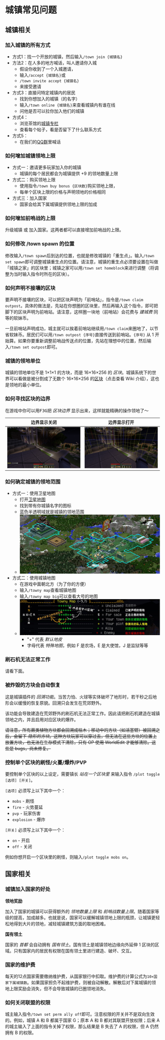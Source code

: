 # 城镇常见问题

## 城镇相关

### 加入城镇的所有方式

* 方式1：找一个开放的城镇，然后输入`/town join {城镇名}`
* 方法2：在人多的地方喊话，叫人邀请你入城
  * 假设你收到了一个入城邀请，
  * 输入`/accept {城镇名}`或
  * `/town invite accept {城镇名}`
  * 来接受邀请
* 方式3：直接问特定城镇内的居民
  * 找到你想加入的城镇（的名字）
  * 输入`/town online {城镇名}`来查看城镇内有谁在线
  * 问他是否可以拉你加入他们的城镇
* 方式4：
  * 浏览茶馆的[城镇专栏](https://bbs.mimaru.me/t/towns)
  * 查看每个帖子，看是否留下了什么联系方式
* 方式5：
  * 在我们的[QQ群](http://shang.qq.com/wpa/qunwpa?idkey=6bf79ba005ae8c932177afa1f64ac96d0e6bf7c59f8c393b0f9ef8f3f69d6f15)里喊话

### 如何增加城镇领地上限

* 方式一：邀请更多玩家加入你的城镇
  * 城镇的每个居民都会为城镇提供 +9 的领地数量上限
* 方式二：购买领地上限
  * 使用指令`/town buy bonus {区块数}`购买领地上限，
  * 每单个区块上限的价格与声明领地的价格相同
* 方式三：加入国家
  * 国家会给其下属城镇提供领地上限的加成

### 如何增加前哨战的上限

升级城镇 或 加入国家。这两者都可以直接增加前哨战的上限。

### 如何修改 /town spawn 的位置

修改输入`/town spawn`后到达的位置，也就是修改城镇的「重生点」。输入`/town set spawn`即可调整城镇重生点的位置。请注意，城镇的重生点必须要设置在叫做「城镇之家」的区块里；城镇之家可以用`/town set homeblock`来进行调整（将调整为当时输入指令时所在的区块）。

### 如何声明不接壤的区块

要声明不接壤的区块，可以把区块声明为「前哨站」，指令是`/town claim outpost`。具体的做法是，先站在你想圈的区块里，然后再输入这个指令，即可把脚下的区块声明为前哨站。请注意，这样圈一块地（前哨站）会花费与 *建城费* 同等的软妹币。

一旦前哨站声明成功，城主就可以挨着前哨站继续用`/town claim`来圈地了，以节省软妹币。居民们可以用`/town outpost {序号}`直接传送到前哨站。`{序号}` 从 1 开始算。如果你要重新调整前哨战传送点的位置，先站在理想中的位置，然后输入`/town set outpost`即可。

### 城镇的领地单位

城镇的领地单位不是 1×1×1 的方块，而是 16×16×256 的 *区块*。城镇系统下的世界可以看做是被分割成了无数个 16×16×256 的[区块](https://minecraft-zh.gamepedia.com/%E5%8C%BA%E5%9D%97)（点击查看 Wiki 介绍），这也是领地的最小单位。

### 如何寻找区块的边界

在游戏中你可以用<kbd>F3</kbd><kbd>G</kbd>把 *区块边界* 显示出来，这样就能精确的操作领地了～

| 边界显示关闭                                                                     | 边界显示打开                                                                    |
| -------------------------------------------------------------------------------- | ------------------------------------------------------------------------------- |
| ![边界显示关闭](../assets/images/plugins/towny-chunk-border-off.jpg ':size=400') | ![边界显示打开](../assets/images/plugins/towny-chunk-border-on.jpg ':size=400') |

### 如何确定城镇的领地范围

* 方式一：使用卫星地图
  * 打开[卫星地图](http://map.mimaru.me:8123/)
  * 找到带有你城镇名字的图标
  * 蓝色半透明域就是城镇的领地范围
  * ![卫星地图](../assets/images/plugins/dynmap-kong.png ':size=400')
* 方式二：使用城镇地图
  * 在游戏中面朝北方（为了你的方便）
  * 输入`/towny map`查看城镇地图
  * 输入`/towny map big`可以查看大号的地图
  * ![城镇地图](../assets/images/plugins/towny-map.jpg)
    * "+" 代表 *默认地皮*
    * 字母代表 *特殊地图*，例如 F 是农场，E 是大使馆，J 是监狱等等

### 刷石机无法正常工作

请看下面。

### 被炸毁的方块会自动恢复

这是城镇插件的 *回溯功能*。当苦力怕、火球等实体破坏了地形时，若干秒之后地形会以缓慢的恢复原貌。回溯只会发生在荒郊野外。

该功能会导致建造在荒郊野外的刷石机无法正常工作。因此请把刷石机建造在城镇领地之内，并且启用对应区块的爆炸。

~~请注意，所有蕨类植物方块都会回溯成枯木；移动中的方块（如活塞臂）被回溯之后，会留下 *隐形的方块*。这种方块玩家可以穿过去，但无法在这些方块的位置上放置方块，也无法在生存模式下清除，只有 OP 使用 WorldEdit 才能够清除。这些是 bugs，尚未修复。~~

### 控制单个区块的刷怪/火蔓/爆炸/PVP

要控制单个区块的以上设定，需要镇长 *站在一个区块里* 来输入指令 `/plot toggle [选项] [开关]`。

`[选项]` 必须写上以下其中一个：

* `mobs` - 刷怪
* `fire` - 火势蔓延
* `pvp` - 玩家伤害
* `explosion` - 爆炸

`[开关]` 必须写上以下其中一个：

* `on` - 开启
* `off` - 关闭

例如你想开启一个区块里的刷怪，则输入`/plot toggle mobs on`。

## 国家相关

### 城镇加入国家的好处

**领地奖励**

加入了国家的城镇可以获得额外的 *领地数量上限* 和 *前哨战数量上限*。随着国家等级的提高，加成越多。也就是说，国家可以缓解城镇领地上限的瓶颈，让城镇更轻松地得到大片的领地，减轻城镇建筑方面的取地困难。

**国有领土**

国家的 *首都* 会自动拥有 *国有领土*。国有领土是城镇领地边缘向外延伸 1 区块的区域。只有国家内的居民有权限在国有领土里进行建造、破坏、交互。

### 国家的维护费

每天的12点国家需要缴纳维护费，从国家银行中扣取。维护费的计算公式为`10×国家下属城镇数`。如果国家担负不起维护费，则被自动解散。解散后对下属城镇的领地上限奖励会消失，但不会导致城镇的已圈领地消失。

### 如何关闭联盟的权限

城主输入指令`/town set perm ally off`即可。注意权限的开关并不是双向生效的。例如，城镇 A 和 B 都属于国家 G；原本 A 和 B 都对其联盟开放权限；后来 A 的城主输入了上面的指令关掉了权限，那么结果是 B 失去了 A 的权限，但 A 仍然拥有 B 的权限。
